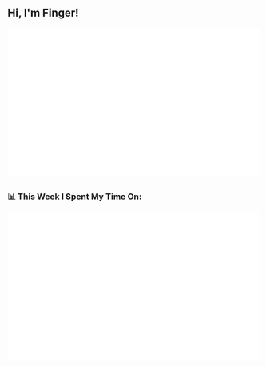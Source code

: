 <h2> Hi, I'm Finger!</h2>

<img align="right" src="https://raw.githubusercontent.com/spianmo/github-stats/master/generated/overview.svg#gh-light-mode-only">

<!-- <img align="right" height="160em" src="https://github-readme-stats-eight-theta.vercel.app/api/top-langs/?username=spianmo&layout=compact&langs_count=8&theme=algolia"/>	 -->
	
```go
package main

type Me struct {
	Name   string
	Job    string
	Code   string
	Skills string
}

func main() {
	me := &Me{
		Name:   "Finger",
		Job:    "Client-side Engineer",
		Code:   "Java and C++ and Others",
		Skills: "Android Security NLP ^o^",
	}
	_ = me
}
```


<h3>📊 This Week I Spent My Time On:</h3>
<img align='right' src="https://raw.githubusercontent.com/spianmo/github-stats/master/generated/languages.svg#gh-light-mode-only">

<!--START_SECTION:waka-->

```txt
Java                   5 hrs 2 mins    ████████▓░░░░░░░░░░░░░░░░   35.31 %
C++                    3 hrs 25 mins   ██████░░░░░░░░░░░░░░░░░░░   23.93 %
Rust                   1 hr 17 mins    ██▒░░░░░░░░░░░░░░░░░░░░░░   08.98 %
CMake                  1 hr 11 mins    ██░░░░░░░░░░░░░░░░░░░░░░░   08.37 %
ObjectiveC             57 mins         █▓░░░░░░░░░░░░░░░░░░░░░░░   06.68 %
```

<!--END_SECTION:waka-->
